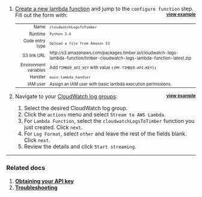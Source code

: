 1. <a href="https://console.aws.amazon.com/lambda/home?region=us-east-1#/create/configure-function?firstrun=true" target="_blank">Create a new lambda function</a> and jump to the `configure function` step. Fill out the form with: **<small style="float: right"><a href="//images.contentful.com/h6vh38q7qvzk/5MW6EzxV1CukcosWq0KYW2/12dacd546104e5c710df25ce0c7306d2/Screen_Recording_2017-08-07_at_06.32_PM.gif" target="_blank" class="view-example">view example</a></small>**

   <table style="font-size: 0.8em">
     <tr>
       <td style="text-align: right">Name</td>
       <td><code>cloudwatchLogsToTimber</code></td>
     </tr>
     <tr>
       <td style="text-align: right">Runtime</td>
       <td><code>Python 3.6</code></td>
     </tr>
     <tr>
       <td style="text-align: right">Code entry type</td>
       <td><code>Upload a file from Amazon S3</code></td>
     </tr>
     <tr>
       <td style="text-align: right">S3 link URL</td>
       <td>http://s3.amazonaws.com/packages.timber.io/cloudwatch-logs-lambda-function/timber-cloudwatch-logs-lambda-function-latest.zip</td>
     </tr>
     <tr>
       <td style="text-align: right">Environment variables</td>
       <td>Add <code>TIMBER_API_KEY</code> with value <code>{{MY-TIMBER-API-KEY}}</code></td>
     </tr>
     <tr>
       <td style="text-align: right">Handler</td>
       <td><code>main.lambda_handler</code></td>
     </tr>
     <tr>
       <td style="text-align: right">IAM user</td>
       <td>Assign an IAM user with basic lambda execution permissions.</td>
     </tr>
   </table>

2. Navigate to your [CloudWatch log groups](https://console.aws.amazon.com/cloudwatch/home?region=us-east-1#logs:): **<small style="float: right"><a href="//images.contentful.com/h6vh38q7qvzk/6N01JxcZHOYckUEeUmUCIi/05d4b2f4b296e330b4e93ef191ecee85/Screen_Recording_2017-08-27_at_10.13_AM.gif" target="_blank" class="view-example">view example</a></small>**

   1. Select the desired CloudWatch log group.
   2. Click the `actions` menu and select `Stream to AWS Lambda`.
   3. For `Lambda Function`, select the `cloudwatchLogsToTimber` function you just created. Click `next`.
   4. For `Log Format`, select `other` and leave the rest of the fields blank. Click `next`.
   5. Review the details and click `Start streaming`.

---

### Related docs

1. [**Obtaining your API key**](/app/applications/obtaining-api-key)
2. [**Troubleshooting**](troubleshooting)
